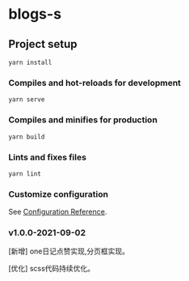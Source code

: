 <!--
 * @Author: your name
 * @Date: 2020-12-07 18:59:58
 * @LastEditTime: 2021-09-02 17:54:06
 * @LastEditors: Please set LastEditors
 * @Description: In User Settings Edit
 * @FilePath: \blogs-s\README.md
-->
# blogs-s

## Project setup
```
yarn install
```

### Compiles and hot-reloads for development
```
yarn serve
```

### Compiles and minifies for production
```
yarn build
```

### Lints and fixes files
```
yarn lint
```

### Customize configuration
See [Configuration Reference](https://cli.vuejs.org/config/).

### v1.0.0-2021-09-02

[新增] one日记点赞实现,分页框实现。

[优化] scss代码持续优化。
